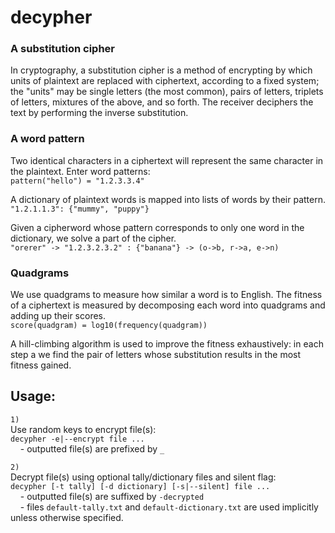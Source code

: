 # decypher

### A substitution cipher
In cryptography, a substitution cipher is a method of encrypting by which units of plaintext are replaced with ciphertext, according to a fixed system; the "units" may be single letters (the most common), pairs of letters, triplets of letters, mixtures of the above, and so forth. The receiver deciphers the text by performing the inverse substitution. 

### A word pattern
Two identical characters in a ciphertext will represent the same character in the plaintext. Enter word patterns:  
`pattern("hello") = "1.2.3.3.4"`  

A dictionary of plaintext words is mapped into lists of words by their pattern.  
`"1.2.1.1.3": {"mummy", "puppy"}`  

Given a cipherword whose pattern corresponds to only one word in the dictionary, we solve a part of the cipher.  
`"orerer" -> "1.2.3.2.3.2" : {"banana"} -> (o->b, r->a, e->n)`  

### Quadgrams
We use quadgrams to measure how similar a word is to English. The fitness of a ciphertext is measured by decomposing each word into quadgrams and adding up their scores.  
`score(quadgram) = log10(frequency(quadgram))`  

A hill-climbing algorithm is used to improve the fitness exhaustively: in each step a we find the pair of letters whose substitution results in the most fitness gained.  

## Usage:
`1)`  
Use random keys to encrypt file(s):  
`decypher -e|--encrypt file ...`  
&nbsp;&nbsp;&nbsp;&nbsp;-&nbsp;outputted file(s) are prefixed by `_`  

`2)`  
Decrypt file(s) using optional tally/dictionary files and silent flag:  
`decypher [-t tally] [-d dictionary] [-s|--silent] file ...`  
&nbsp;&nbsp;&nbsp;&nbsp;-&nbsp;outputted file(s) are suffixed by `-decrypted`  
&nbsp;&nbsp;&nbsp;&nbsp;-&nbsp;files `default-tally.txt` and `default-dictionary.txt` are used implicitly unless otherwise specified.  
